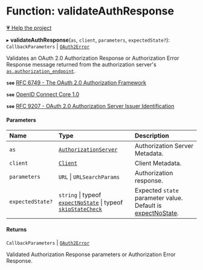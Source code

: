# Function: validateAuthResponse

[💗 Help the project](https://github.com/sponsors/panva)

▸ **validateAuthResponse**(`as`, `client`, `parameters`, `expectedState?`): `CallbackParameters` \| [`OAuth2Error`](../interfaces/OAuth2Error.md)

Validates an OAuth 2.0 Authorization Response or Authorization Error Response
message returned from the authorization server's [`as.authorization_endpoint`](../interfaces/AuthorizationServer.md#authorization_endpoint).

**`see`** [RFC 6749 - The OAuth 2.0 Authorization Framework](https://www.rfc-editor.org/rfc/rfc6749.html#section-4.1.2)

**`see`** [OpenID Connect Core 1.0](https://openid.net/specs/openid-connect-core-1_0.html#ClientAuthentication)

**`see`** [RFC 9207 - OAuth 2.0 Authorization Server Issuer Identification](https://www.rfc-editor.org/rfc/rfc9207.html)

#### Parameters

| Name | Type | Description |
| :------ | :------ | :------ |
| `as` | [`AuthorizationServer`](../interfaces/AuthorizationServer.md) | Authorization Server Metadata. |
| `client` | [`Client`](../interfaces/Client.md) | Client Metadata. |
| `parameters` | `URL` \| `URLSearchParams` | Authorization response. |
| `expectedState?` | `string` \| typeof [`expectNoState`](../variables/expectNoState.md) \| typeof [`skipStateCheck`](../variables/skipStateCheck.md) | Expected `state` parameter value. Default is [expectNoState](../variables/expectNoState.md). |

#### Returns

`CallbackParameters` \| [`OAuth2Error`](../interfaces/OAuth2Error.md)

Validated Authorization Response parameters or Authorization Error Response.
